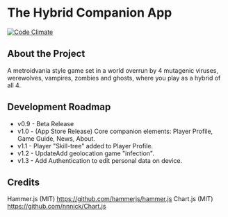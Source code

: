 # The Hybrid Companion App

[![Code Climate](https://codeclimate.com/github/jamesrwilliams/companion-app/badges/gpa.svg)](https://codeclimate.com/github/jamesrwilliams/companion-app)

## About the Project

A metroidvania style game set in a world overrun by 4 mutagenic viruses, werewolves, vampires, zombies and ghosts, where you play as a hybrid of all 4.

## Development Roadmap

* v0.9 - Beta Release
* v1.0 - (App Store Release) Core companion elements: Player Profile, Game Guide, News, About.
* v1.1 - Player "Skill-tree" added to Player Profile.
* v1.2 - UpdateAdd geolocation game "infection".
* v1.3 - Add Authentication to edit personal data on device.

## Credits

Hammer.js (MIT) https://github.com/hammerjs/hammer.js
Chart.js  (MIT)	https://github.com/nnnick/Chart.js

